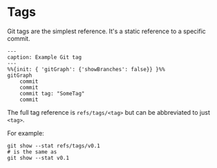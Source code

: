 # Tags

Git tags are the simplest reference. It's a static reference to a specific
commit.

```{mermaid}
---
caption: Example Git tag
---
%%{init: { 'gitGraph': {'showBranches': false}} }%%
gitGraph
    commit
    commit
    commit tag: "SomeTag"
    commit
```

The full tag reference is `refs/tags/<tag>` but can be abbreviated to just
`<tag>`.

For example:

```
git show --stat refs/tags/v0.1
# is the same as
git show --stat v0.1
```
